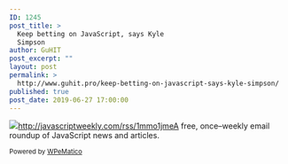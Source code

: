 ```yaml
---
ID: 1245
post_title: >
  Keep betting on JavaScript, says Kyle
  Simpson
author: GuHIT
post_excerpt: ""
layout: post
permalink: >
  http://www.guhit.pro/keep-betting-on-javascript-says-kyle-simpson/
published: true
post_date: 2019-06-27 17:00:00
---
```

<img class="wpe_imgrss" src="https://res.cloudinary.com/cpress/image/upload/w_1280,e_sharpen:60/kqplzzmpgxgmp4ites80.jpg">http://javascriptweekly.com/rss/1mmo1jmeA free, once&ndash;weekly email roundup of JavaScript news and articles.<p class="wpematico_credit"><small>Powered by <a href="http://www.wpematico.com" target="_blank">WPeMatico</a></small></p>